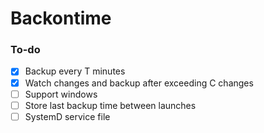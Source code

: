 # Backontime

### To-do
- [x] Backup every T minutes
- [x] Watch changes and backup after exceeding C changes
- [ ] Support windows
- [ ] Store last backup time between launches
- [ ] SystemD service file
